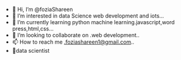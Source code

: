 - 👋 Hi, I’m @foziaShareen
- 👀 I’m interested in data Science  web development and iots...
- 🌱 I’m currently learning  python machine learning.javascript,word press,html,css...
- 💞️ I’m looking to collaborate on .web development..
- 📫 How to reach me .foziashareen1@gmail.com..
- :open_file_folder:data scientist


